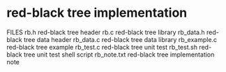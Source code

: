 
# red-black tree implementation

FILES
rb.h red-black tree header
rb.c red-black tree library
rb_data.h red-black tree data header
rb_data.c red-black tree data library
rb_example.c red-black tree example
rb_test.c red-black tree unit test
rb_test.sh red-black tree unit test shell script
rb_note.txt red-black tree implementation note
